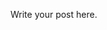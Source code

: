 <!-- 
.. title: Index
.. slug: index
.. date: 2015-06-08 23:43:27 UTC+05:30
.. tags: 
.. category: 
.. link: 
.. description: 
.. type: text
.. template: mainpage.tmpl
-->

Write your post here.
